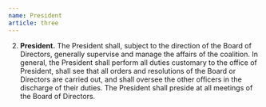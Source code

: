 ```yaml
---
name: President
article: three
---
```

2. **President.** The President shall, subject to the direction of the Board of Directors, generally supervise and manage the affairs of the coalition. In general, the President shall perform all duties customary to the office of President, shall see that all orders and resolutions of the Board or Directors are carried out, and shall oversee the other officers in the discharge of their duties. The President shall preside at all meetings of the Board of Directors.
